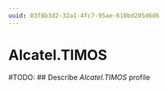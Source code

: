 ```yaml
---
uuid: 03f8b3d2-32a1-4fc7-95ae-610bd205d6d6
---
```



# Alcatel.TIMOS


#TODO: ## Describe *Alcatel.TIMOS* profile

